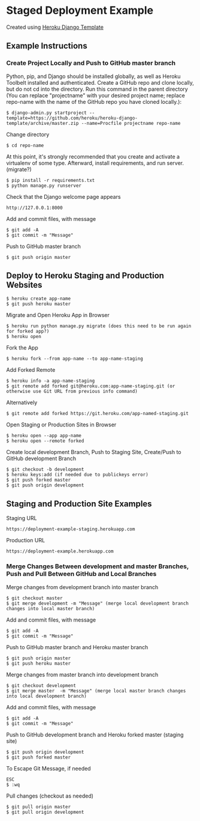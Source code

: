 # Staged Deployment Example

Created using [Heroku Django Template](https://github.com/heroku/heroku-django-template)

## Example Instructions

### Create Project Locally and Push to GitHub master branch

Python, pip, and Django should be installed globally, as well as Heroku Toolbelt installed and authenticated. Create a GitHub repo and clone locally, but do not cd into the directory. Run this command in the parent directory (You can replace "projectname" with your desired project name; replace repo-name with the name of the GitHub repo you have cloned locally.):

    $ django-admin.py startproject --template=https://github.com/heroku/heroku-django-template/archive/master.zip --name=Procfile projectname repo-name

Change directory

    $ cd repo-name

At this point, it's strongly recommended that you create and activate a virtualenv of some type. Afterward, install requirements, and run server. (migrate?)

    $ pip install -r requirements.txt
    $ python manage.py runserver 
    
Check that the Django welcome page appears

    http://127.0.0.1:8000

Add and commit files, with message

    $ git add -A
    $ git commit -m "Message"

Push to GitHub master branch

    $ git push origin master

## Deploy to Heroku Staging and Production Websites

    $ heroku create app-name
    $ git push heroku master

Migrate and Open Heroku App in Browser

    $ heroku run python manage.py migrate (does this need to be run again for forked app?)
    $ heroku open 

Fork the App

    $ heroku fork --from app-name --to app-name-staging

Add Forked Remote

    $ heroku info -a app-name-staging
    $ git remote add forked git@heroku.com:app-name-staging.git (or otherwise use Git URL from previous info command)

Alternatively 

    $ git remote add forked https://git.heroku.com/app-named-staging.git

Open Staging or Production Sites in Browser

    $ heroku open --app app-name
    $ heroku open --remote forked

Create local development Branch, Push to Staging Site, Create/Push to GitHub development Branch

    $ git checkout -b development 
    $ heroku keys:add (if needed due to publickeys error)
    $ git push forked master
    $ git push origin development

## Staging and Production Site Examples

Staging URL

    https://deployment-example-staging.herokuapp.com

Production URL

    https://deployment-example.herokuapp.com

### Merge Changes Between development and master Branches, Push and Pull Between GitHub and Local Branches

Merge changes from development branch into master branch

    $ git checkout master
    $ git merge development -m "Message" (merge local development branch changes into local master branch)
 
Add and commit files, with message

    $ git add -A
    $ git commit -m "Message" 

Push to GitHub master branch and Heroku master branch

    $ git push origin master
    $ git push heroku master

Merge changes from master branch into development branch

    $ git checkout development
    $ git merge master  -m "Message" (merge local master branch changes into local development branch)

Add and commit files, with message

    $ git add -A
    $ git commit -m "Message" 

Push to GitHub development branch and Heroku forked master (staging site)

    $ git push origin development
    $ git push forked master

To Escape Git Message, if needed

    ESC
    $ :wq

Pull changes (checkout as needed)

    $ git pull origin master
    $ git pull origin development